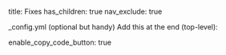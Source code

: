 title: Fixes
has_children: true
nav_exclude: true

_config.yml (optional but handy)
Add this at the end (top-level):

enable_copy_code_button: true
